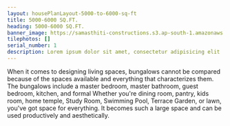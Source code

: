 ```yaml
---
layout: housePlanLayout-5000-to-6000-sq-ft
title: 5000-6000 SQ.FT.
heading: 5000-6000 SQ.FT.
banner_image: https://samasthiti-constructions.s3.ap-south-1.amazonaws.com/uploads/house5000-6000 SQFT_page-0001.jpg
tilephotos: []
serial_number: 1
description: Lorem ipsum dolor sit amet, consectetur adipisicing elit
---
```

When it comes to designing living spaces, bungalows cannot be compared because of the spaces available and everything that characterizes them. The bungalows include a master bedroom, master bathroom, guest bedroom, kitchen, and formal Whether you're dining room, pantry, kids room, home temple, Study Room, Swimming Pool, Terrace Garden, or lawn, you've got space for everything. It becomes such a large space and can be used productively and aesthetically.

